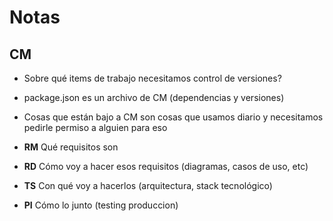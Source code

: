 # Notas

## CM

- Sobre qué items de trabajo necesitamos control de versiones?
- package.json es un archivo de CM (dependencias y versiones)
- Cosas que están bajo a CM son cosas que usamos diario y necesitamos pedirle permiso a alguien para eso

- **RM** Qué requisitos son
- **RD** Cómo voy a hacer esos requisitos (diagramas, casos de uso, etc)
- **TS** Con qué voy a hacerlos (arquitectura, stack tecnológico)
- **PI** Cómo lo junto (testing produccion)